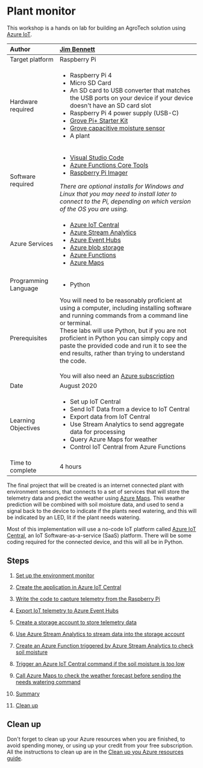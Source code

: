 # Plant monitor

This workshop is a hands on lab for building an AgroTech solution using [Azure IoT](https://azure.microsoft.com/overview/iot/?WT.mc_id=iotcurriculum-github-jabenn).

| Author | [Jim Bennett](https://github.com/JimBobBennett) |
|:---|:---|
| Target platform   | Raspberry Pi |
| Hardware required | <ul><li>Raspberry Pi 4</li><li>Micro SD Card</li><li>An SD card to USB converter that matches the USB ports on your device if your device doesn't have an SD card slot</li><li>Raspberry Pi 4 power supply (USB-C)</li><li>[Grove Pi+ Starter Kit](https://www.seeedstudio.com/GrovePi-Starter-Kit-for-Raspberry-Pi-A-B-B-2-3-CE-certified.html)</li><li>[Grove capacitive moisture sensor](http://wiki.seeedstudio.com/Grove-Capacitive_Moisture_Sensor-Corrosion-Resistant/)</li><li>A plant</li></ul> |
| Software required | <ul><li>[Visual Studio Code](http://code.visualstudio.com?WT.mc_id=iotcurriculum-github-jabenn)</li><li>[Azure Functions Core Tools](https://docs.microsoft.com/azure/azure-functions/functions-run-local?WT.mc_id=iotcurriculum-github-jabenn)</li><li>[Raspberry Pi Imager](https://www.raspberrypi.org/downloads/)</li></ul>*There are optional installs for Windows and Linux that you may need to install later to connect to the Pi, depending on which version of the OS you are using.* |
| Azure Services | <ul><li>[Azure IoT Central](https://azure.microsoft.com/services/iot-central/?WT.mc_id=iotcurriculum-github-jabenn)</li><li>[Azure Stream Analytics](https://azure.microsoft.com/services/stream-analytics/?WT.mc_id=iotcurriculum-github-jabenn)</li><li>[Azure Event Hubs](https://azure.microsoft.com/services/event-hubs/?WT.mc_id=iotcurriculum-github-jabenn)</li><li>[Azure blob storage](https://azure.microsoft.com/services/storage/blobs/?WT.mc_id=iotcurriculum-github-jabenn)</li><li>[Azure Functions](https://azure.microsoft.com/services/functions/?WT.mc_id=iotcurriculum-github-jabenn)</li><li>[Azure Maps](https://azure.microsoft.com/services/azure-maps/?WT.mc_id=iotcurriculum-github-jabenn)</li></ul> |
| Programming Language | <ul><li>Python</li></ul> |
| Prerequisites | You will need to be reasonably proficient at using a computer, including installing software and running commands from a command line or terminal.<br>These labs will use Python, but if you are not proficient in Python you can simply copy and paste the provided code and run it to see the end results, rather than trying to understand the code.<br><br>You will also need an [Azure subscription](https://github.com/microsoft/iot-curriculum/tree/main/labs/iot/environment_monitor#azure-subscription) |
| Date | August 2020 |
| Learning Objectives | <ul><li>Set up IoT Central</li><li>Send IoT Data from a device to IoT Central</li><li>Export data from IoT Central</li><li>Use Stream Analytics to send aggregate data for processing</li><li>Query Azure Maps for weather</li><li>Control IoT Central from Azure Functions</li></ul> |
| Time to complete | 4 hours |

The final project that will be created is an internet connected plant with environment sensors, that connects to a set of services that will store the telemetry data and predict the weather using [Azure Maps](https://azure.microsoft.com/services/azure-maps/?WT.mc_id=iotcurriculum-github-jabenn). This weather prediction will be combined with soil moisture data, and used to send a signal back to the device to indicate if the plants need watering, and this will be indicated by an LED, lit if the plant needs watering.

Most of this implementation will use a no-code IoT platform called [Azure IoT Central](https://azure.microsoft.com/services/iot-central/?WT.mc_id=iotcurriculum-github-jabenn), an IoT Software-as-a-service (SaaS) platform. There will be some coding required for the connected device, and this will all be in Python.

## Steps

1. [Set up the environment monitor](./Steps/SetUpTheEnvironmentMonitor.md)

1. [Create the application in Azure IoT Central](./Steps/CreateTheAppInIoTCentral.md)

1. [Write the code to capture telemetry from the Raspberry Pi](./Steps/WriteThePiCode.md)

1. [Export IoT telemetry to Azure Event Hubs](./Steps/ExportDataToEventHubs.md)

1. [Create a storage account to store telemetry data](./Steps/CreateBlobStorage.md)

1. [Use Azure Stream Analytics to stream data into the storage account](./Steps/ExportDataToBlobStorage.md)

1. [Create an Azure Function triggered by Azure Stream Analytics to check soil moisture](./Steps/CreateFunction.md)

1. [Trigger an Azure IoT Central command if the soil moisture is too low](./Steps/ExecuteIoTCommand.md)

1. [Call Azure Maps to check the weather forecast before sending the needs watering command](./Steps/CheckWeatherWithAzureMaps.md)

1. [Summary](./Steps/Summary.md)

1. [Clean up](./Steps/CleanUp.md)

## Clean up

Don't forget to clean up your Azure resources when you are finished, to avoid spending money, or using up your credit from your free subscription. All the instructions to clean up are in the [Clean up you Azure resources guide](./Steps/CleanUp.md).
